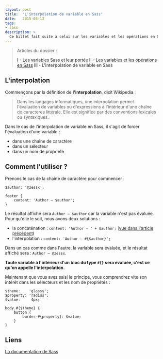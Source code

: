 ```yaml
---
layout: post
title:  "L'interpolation de variable en Sass"
date:   2015-04-13
tags:
- sass
description: >
  Ce billet fait suite à celui sur les variables et les opérations en Sass, et présente cette fois-ci l'interpolation de variable.
---
```


> Articles du dossier :
>
> [I - Les variables Sass et leur portée](https://blog.smarchal.com/les-variables-sass)
> [II - Les variables et les opérations en Sass](https://blog.smarchal.com/variables-et-operations-en-sass)
> **III - L'interpolation de variable en Sass**

## L'interpolation

Commençons par la définition de **l'interpolation**, dixit Wikipedia :

> Dans les langages informatiques, une interpolation permet l'évaluation de variables ou d'expressions à l'intérieur d'une chaîne de caractères littérale. Elle est signifiée par des conventions lexicales ou syntaxiques.

Dans le cas de l'interpolation de variable en Sass, il s'agit de forcer l'évaluation d'une variable :

- dans une chaîne de caractère
- dans un sélecteur
- dans un nom de propriété

## Comment l'utiliser ?

Prenons le cas de la chaîne de caractère pour commencer :

	$author: '@zessx';

	footer {
		content: 'Author — $author';
	}

Le résultat affiché sera `Author — $author` car la variable n'est pas évaluée. Pour qu'elle le soit, nous avons deux solutions :

- la concaténation : `content: 'Author — ' + $author;` ([vue dans l'article précédent](https://blog.smarchal.com/variables-et-operations-en-sass))
- l'interpolation : `content: 'Author — #{$author}';`

Dans un cas comme dans l'autre, la variable sera évaluée, et le résultat affiché sera : `Author — @zessx`.

**Toute variable à l'intérieur d'un bloc du type `#{}` sera évaluée, c'est ce qu'on appelle l'interpolation.**

Maintenant que vous avez saisi le principe, vous comprendrez vite son intérêt dans les sélecteurs et les nom de propriétés :

	$theme:    'glossy';
	$property: 'radius';
	$value:     4px;

	body.#{$theme} {
		button {
			border-#{property}: $value;
		}
	}


## Liens
[La documentation de Sass](http://sass-lang.com/documentation/file.SASS_REFERENCE.html)